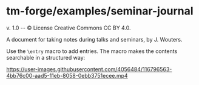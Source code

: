 

# tm-forge/examples/seminar-journal

v. 1.0 -- © License Creative Commons CC BY 4.0.

A document for taking notes during talks and seminars, by J. Wouters.

Use the `\entry` macro to add entries. The macro makes the contents searchable in a structured way:

https://user-images.githubusercontent.com/4056484/116796563-4bb76c00-aad5-11eb-8058-0ebb3751ecee.mp4
